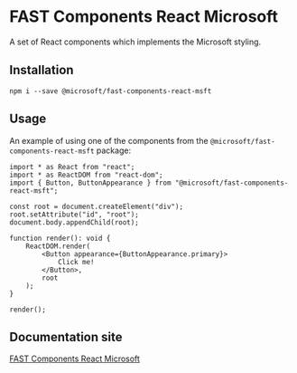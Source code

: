 # FAST Components React Microsoft
A set of React components which implements the Microsoft styling.

## Installation
`npm i --save @microsoft/fast-components-react-msft`

## Usage
An example of using one of the components from the `@microsoft/fast-components-react-msft` package:

```tsx
import * as React from "react";
import * as ReactDOM from "react-dom";
import { Button, ButtonAppearance } from "@microsoft/fast-components-react-msft";

const root = document.createElement("div");
root.setAttribute("id", "root");
document.body.appendChild(root);

function render(): void {
    ReactDOM.render(
        <Button appearance={ButtonAppearance.primary}>
            Click me!
        </Button>,
        root
    );
}

render();
```

## Documentation site
[FAST Components React Microsoft](https://msft-docs.azurewebsites.net/)
